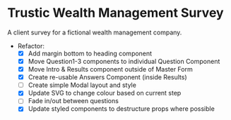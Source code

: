 # Trustic Wealth Management Survey

A client survey for a fictional wealth management company.

- Refactor:
  - [x] Add margin bottom to heading component
  - [x] Move Question1-3 components to individual Question Component
  - [x] Move Intro & Results component outside of Master Form
  - [x] Create re-usable Answers Component (inside Results)
  - [ ] Create simple Modal layout and style
  - [x] Update SVG to change colour based on current step
  - [ ] Fade in/out between questions
  - [x] Update styled components to destructure props where possible
